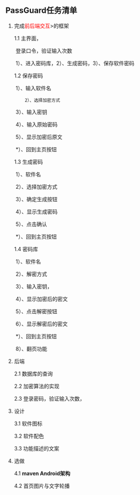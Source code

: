 ## PassGuard任务清单

1. 完成<font color = 'red'>前后端交互</font>>的框架

   1.1 主界面，

   ​       登录口令，验证输入次数

   ​		1）、进入密码库，2）、生成密码，3）、保存软件密码

   1.2  保存密码   

   ​        1）、输入软件名

    	   2）、选择加密方式

   ​		3）、输入密钥

   ​		4）、输入原始密码

   ​		5）、显示加密后原文

   ​		*）、回到主页按钮

   1.3  生成密码

   ​		1）、软件名

   ​		2）、选择加密方式

   ​		3）、确定生成按钮

   ​		4）、显示生成密码

   ​		5）、点击确认

   ​		*）、回到主页按钮

   1.4 密码库

   ​		1）、软件名

   ​		2）、解密方式

   ​		3）、输入密钥，

   ​		4）、显示加密后的密文

   ​		5）、点击解密按钮

   ​		6）、显示解密后的密文

   ​		*）、回到主页按钮

   ​		8）、翻页功能

2. 后端

   2.1 数据库的查询

   2.2 加密算法的实现

   2.3 登录密码，验证输入次数，

3. 设计

   3.1 软件图标

   3.2 软件配色

   3.3 功能描述的文案

4. 选做

   4.1 **maven Android架构**

   4.2 首页图片与文字轮播